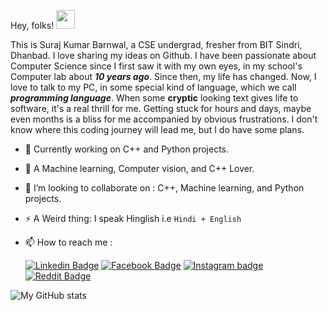 Hey, folks!  <img src="https://raw.githubusercontent.com/MartinHeinz/MartinHeinz/master/wave.gif" width="30px">

This is Suraj Kumar Barnwal, a CSE undergrad, fresher from BIT Sindri, Dhanbad. I love sharing my ideas on Github.  I have been passionate about Computer Science since I first saw it with my own eyes, in my school's Computer lab about ***10 years ago***. Since then, my life has changed. Now, I love to talk to my PC, in some special kind of language, which we call ***programming language***. When some **cryptic** looking text gives life to software, it's a real thrill for me. Getting stuck for hours and days, maybe even months is a bliss for me accompanied by obvious frustrations. I don't know where this coding journey will lead me, but I do have some plans.

- 🌱 Currently working on C++ and Python projects.
- 👀 A Machine learning, Computer vision, and C++ Lover.
- 💞️ I’m looking to collaborate on : C++, Machine learning, and Python projects.
- ⚡ A Weird thing: I speak Hinglish i.e ```Hindi + English```
- 📫 How to reach me : 
    
  [![Linkedin Badge](https://img.shields.io/badge/-Suraj-cacbf6?style=flat&labelColor=2867b2&logo=linkedin&logoColor=white)](https://www.linkedin.com/in/suraj-barnwal-48a306203/) [![Facebook Badge](https://img.shields.io/badge/-Suraj-cacbf6?style=flat&labelColor=4267B2&logo=facebook&logoColor=white)](https://www.facebook.com/suraj.kumarbarnwal.108/) [![Instagram badge](https://img.shields.io/badge/-Suraj-cacbf6?style=flat&labelColor=fccc63&logo=instagram&logoColor=white)](https://www.instagram.com/redocmi/) [![Reddit Badge](https://img.shields.io/badge/-Suraj-cacbf6?style=flat&labelColor=red&logo=reddit&logoColor=white)](https://www.reddit.com/user/Redocmi)

![My GitHub stats](https://github-readme-stats.vercel.app/api?username=Redocamai&show_icons=true&theme=tokyonight)
